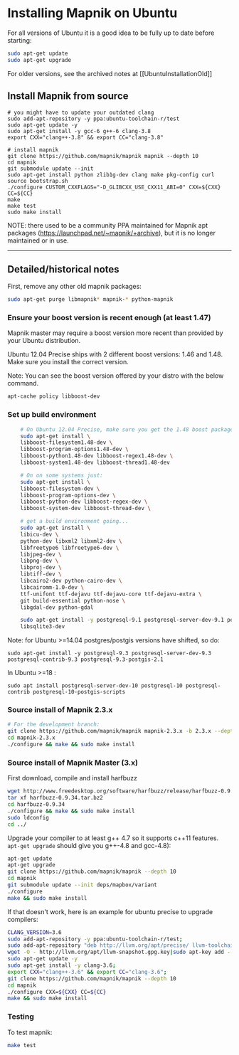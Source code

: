 # Installing Mapnik on Ubuntu

For all versions of Ubuntu it is a good idea to be fully up to date before starting:

```sh
sudo apt-get update
sudo apt-get upgrade
```

For older versions, see the archived notes at [[UbuntuInstallationOld]]

## Install Mapnik from source

```
# you might have to update your outdated clang
sudo add-apt-repository -y ppa:ubuntu-toolchain-r/test
sudo apt-get update -y
sudo apt-get install -y gcc-6 g++-6 clang-3.8
export CXX="clang++-3.8" && export CC="clang-3.8"

# install mapnik
git clone https://github.com/mapnik/mapnik mapnik --depth 10
cd mapnik
git submodule update --init
sudo apt-get install python zlib1g-dev clang make pkg-config curl
source bootstrap.sh
./configure CUSTOM_CXXFLAGS="-D_GLIBCXX_USE_CXX11_ABI=0" CXX=${CXX} CC=${CC}
make
make test
sudo make install

```

NOTE: there used to be a community PPA maintained for Mapnik apt packages (https://launchpad.net/~mapnik/+archive), but it is no longer maintained or in use.

----

## Detailed/historical notes

First, remove any other old mapnik packages:

```sh
sudo apt-get purge libmapnik* mapnik-* python-mapnik
```

### Ensure your boost version is recent enough (at least 1.47)

Mapnik master may require a boost version more recent than provided by your Ubuntu distribution. 

Ubuntu 12.04 Precise ships with 2 different boost versions: 1.46 and 1.48. Make sure you install the correct version.

Note: You can see the boost version offered by your distro with the below command.

```sh
apt-cache policy libboost-dev
```

### Set up build environment

```sh
    # On Ubuntu 12.04 Precise, make sure you get the 1.48 boost packages:
    sudo apt-get install \
    libboost-filesystem1.48-dev \
    libboost-program-options1.48-dev \
    libboost-python1.48-dev libboost-regex1.48-dev \
    libboost-system1.48-dev libboost-thread1.48-dev

    # On on some systems just:
    sudo apt-get install \
    libboost-filesystem-dev \
    libboost-program-options-dev \
    libboost-python-dev libboost-regex-dev \
    libboost-system-dev libboost-thread-dev \

    # get a build environment going...
    sudo apt-get install \
    libicu-dev \
    python-dev libxml2 libxml2-dev \
    libfreetype6 libfreetype6-dev \
    libjpeg-dev \
    libpng-dev \
    libproj-dev \
    libtiff-dev \
    libcairo2-dev python-cairo-dev \
    libcairomm-1.0-dev \
    ttf-unifont ttf-dejavu ttf-dejavu-core ttf-dejavu-extra \
    git build-essential python-nose \
    libgdal-dev python-gdal

    sudo apt-get install -y postgresql-9.1 postgresql-server-dev-9.1 postgresql-contrib-9.1 postgresql-9.1-postgis \
    libsqlite3-dev
```

Note: for Ubuntu >=14.04 postgres/postgis versions have shifted, so do:

```
sudo apt-get install -y postgresql-9.3 postgresql-server-dev-9.3 postgresql-contrib-9.3 postgresql-9.3-postgis-2.1
```

In Ubuntu >=18 :

```
sudo apt install postgresql-server-dev-10 postgresql-10 postgresql-contrib postgresql-10-postgis-scripts
```

### Source install of Mapnik 2.3.x

```sh
# For the development branch:
git clone https://github.com/mapnik/mapnik mapnik-2.3.x -b 2.3.x --depth 10
cd mapnik-2.3.x
./configure && make && sudo make install
```

### Source install of Mapnik Master (3.x)

First download, compile and install harfbuzz
```sh
wget http://www.freedesktop.org/software/harfbuzz/release/harfbuzz-0.9.34.tar.bz2
tar xf harfbuzz-0.9.34.tar.bz2
cd harfbuzz-0.9.34
./configure && make && sudo make install
sudo ldconfig
cd ../
```

Upgrade your compiler to at least g++ 4.7 so it supports c++11 features. <br>`apt-get upgrade` should give you g++-4.8 and gcc-4.8):
```sh
apt-get update
apt-get upgrade
git clone https://github.com/mapnik/mapnik --depth 10
cd mapnik
git submodule update --init deps/mapbox/variant
./configure
make && sudo make install
```

If that doesn't work, here is an example for ubuntu precise to upgrade compilers:

```sh
CLANG_VERSION=3.6
sudo add-apt-repository -y ppa:ubuntu-toolchain-r/test;
sudo add-apt-repository "deb http://llvm.org/apt/precise/ llvm-toolchain-precise-${CLANG_VERSION} main";
wget -O - http://llvm.org/apt/llvm-snapshot.gpg.key|sudo apt-key add -
sudo apt-get update -y
sudo apt-get install -y clang-3.6;
export CXX="clang++-3.6" && export CC="clang-3.6";
git clone https://github.com/mapnik/mapnik --depth 10
cd mapnik
./configure CXX=${CXX} CC=${CC}
make && sudo make install
```





### Testing

To test mapnik:

```sh
make test
```